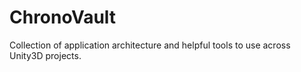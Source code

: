 # ChronoVault
Collection of application architecture and helpful tools to use across Unity3D projects.
